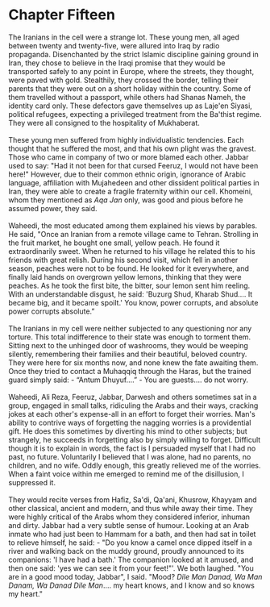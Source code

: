 Chapter Fifteen
===============

The Iranians in the cell were a strange lot. These young men, all aged
between twenty and twenty-five, were allured into Iraq by radio
propaganda. Disenchanted by the strict Islamic discipline gaining ground
in Iran, they chose to believe in the Iraqi promise that they would be
transported safely to any point in Europe, where the streets, they
thought, were paved with gold. Stealthily, they crossed the border,
telling their parents that they were out on a short holiday within the
country. Some of them travelled without a passport, while others had
Shanas Nameh, the identity card only. These defectors gave themselves up
as Laje'en Siyasi, political refugees, expecting a privileged treatment
from the Ba'thist regime. They were all consigned to the hospitality of
Mukhaberat.  
    
 These young men suffered from highly individualistic tendencies. Each
thought that he suffered the most, and that his own plight was the
gravest. Those who came in company of two or more blamed each other.
Jabbar used to say: "Had it not been for that cursed Feeruz, I would not
have been here!" However, due to their common ethnic origin, ignorance
of Arabic language, affiliation with Mujahedeen and other dissident
political parties in Iran, they were able to create a fragile fraternity
within our cell. Khomeini, whom they mentioned as *Aqa Jan* only, was
good and pious before he assumed power, they said.  
    
 Waheedi, the most educated among them explained his views by parables.
He said, "Once an Iranian from a remote village came to Tehran.
Strolling in the fruit market, he bought one small, yellow peach. He
found it extraordinarily sweet. When he returned to his village he
related this to his friends with great relish. During his second visit,
which fell in another season, peaches were not to be found. He looked
for it everywhere, and finally laid hands on overgrown yellow lemons,
thinking that they were peaches. As he took the first bite, the bitter,
sour lemon sent him reeling. With an understandable disgust, he said:
'Buzurg Shud, Kharab Shud.... It became big, and it became spoilt.' You
know, power corrupts, and absolute power corrupts absolute.”  
    
 The Iranians in my cell were neither subjected to any questioning nor
any torture. This total indifference to their state was enough to
torment them. Sitting next to the unhinged door of washrooms, they would
be weeping silently, remembering their families and their beautiful,
beloved country. They were here for six months now, and none knew the
fate awaiting them. Once they tried to contact a Muhaqqiq through the
Haras, but the trained guard simply said: - “Antum Dhuyuf....” - You are
guests.... do not worry.  
    
 Waheedi, Ali Reza, Feeruz, Jabbar, Darwesh and others sometimes sat in
a group, engaged in small talks, ridiculing the Arabs and their ways,
cracking jokes at each other's expense-all in an effort to forget their
worries. Man's ability to contrive ways of forgetting the nagging
worries is a providential gift. He does this sometimes by diverting his
mind to other subjects; but strangely, he succeeds in forgetting also by
simply willing to forget. Difficult though it is to explain in words,
the fact is I persuaded myself that I had no past, no future.
Voluntarily I believed that I was alone, had no parents, no children,
and no wife. Oddly enough, this greatly relieved me of the worries. When
a faint voice within me emerged to remind me of the disillusion, I
suppressed it.  
    
 They would recite verses from Hafiz, Sa'di, Qa'ani, Khusrow, Khayyam
and other classical, ancient and modern, and thus while away their time.
They were highly critical of the Arabs whom they considered inferior,
inhuman and dirty. Jabbar had a very subtle sense of humour. Looking at
an Arab inmate who had just been to Hammam for a bath, and then had sat
in toilet to relieve himself, he said: - "Do you know a camel once
dipped itself in a river and walking back on the muddy ground, proudly
announced to its companions: 'I have had a bath.' The companion looked
at it amused, and then one said: 'yes we can see it from your feet!"'.
We both laughed. "You are in a good mood today, Jabbar", I said. "Mood?
*Dile Man Danad, Wa Man Danam, Wa Danad Dile Man*.... my heart knows,
and I know and so knows my heart."


